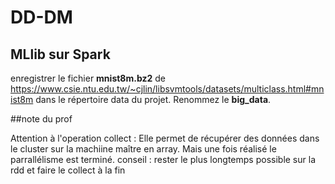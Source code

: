 # DD-DM

## MLlib sur Spark

enregistrer le fichier **mnist8m.bz2** de https://www.csie.ntu.edu.tw/~cjlin/libsvmtools/datasets/multiclass.html#mnist8m dans le répertoire data du projet. Renommez le **big_data**.

##note du prof

Attention à l'operation collect :
Elle permet de récupérer des données dans le cluster sur la machiine maître en array.
Mais une fois réalisé le parrallélisme est terminé.
conseil : rester le plus longtemps possible sur la rdd et faire le collect à la fin
